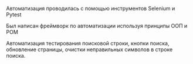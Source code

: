 Автоматизация проводилась с помощью инструментов Selenium и Pytest

Был написан фреймворк по автоматизации используя принципы ООП и POM

Автоматизация тестирования поисковой строки, кнопки поиска, обновление страницы, очистки неправильных символов в строке поиска. 
